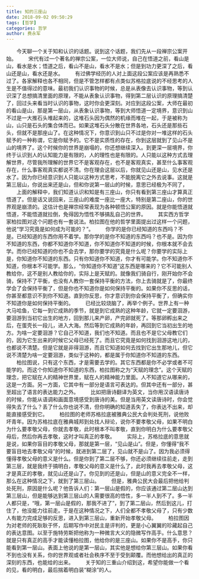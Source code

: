 ```yaml
---
title: 知的三座山
date: 2018-09-02 09:50:29
tags: [哲学]
categories: 哲学
author: 费永军
---
```

&emsp;&emsp;今天聊一个关于知和认识的话题。说到这个话题，我们先从一段禅宗公案开始。
&emsp;&emsp;宋代有过一个著名的禅宗公案，一位大师说，自己在悟道之前，看山是山，看水是水；悟道之后，看山不是山，看水不是水；但是到功力更深了之后，看山还是山，看水还是水。
&emsp;&emsp;有过佛学经历的人对上面这段公案应该是再熟悉不过了。各家解释也各不相同，但是不管怎样都有点类似苏格拉底说的不经思考的人生是不值得过的意味。最初我们认识事物的时候，总是从表像去认识事物，等到认识深了总想搞清里面的原理，不能从表象认识事物，得到第二层认识的原理搞清楚了，回过头来看当时认识的事物，这时你会更深刻。对应到这段公案，大师在最初的看山是山，那是第一层山，从表象认识事物，等到大师悟道一定境界，意识到山不过是一大推石头堆起来的，这堆石头因为偶然的机缘而堆在一起，于是被称为山，山只是石头的集合体而已。如果这堆石头分散在世界各地，石头还是那些石头，但就不是那座山了。在这种情况下，你意识到山只不过是你对一堆这样的石头赋予的一种称谓，它是你赋予的。它不是实质性的存在，你到这层就到了见山不是山的境界了。这个时候你的世界是崩塌的，你还想继续深入。到更深一层境界，你终于认识到人的认知能力是有限的，人的理性也是有限的。人只能以这种方式去理解世界，尽管我所理解的世界它不是客观存在，也不是客观真实，甚至什么事客观存在，什么事客观真实都说不清。你在理会这层以后，你就见山还是山，见水还是水了。因为你已经意识到人只能以这种方式思考，不能脱离它之外去说事。这就是第三层山，你说出来还是山，但和你说第一层山的时候，意思已经极为不同了，
&emsp;&emsp;上面的解释中，我们知道认识和知是有三座山，你只有看到第三座山才算真正悟道了。但是话又说回来，三座山的难度一座比一座大，特别是第二座山，你的世界观是崩溃的。这估计也是禅宗经常表现为各种顿悟公案的原因。就是你能悟道就悟道，不能悟道就拉倒，免得因为悟性不够搞乱自己的世界。
&emsp;&emsp;其实西方哲学家柏拉图对这个问题也有一套说法。柏拉图在他的哲学里面提出过这样一个问题，他说“学习究竟是如何成为可能的？”。
&emsp;&emsp;你学的是你已经知道的东西吗？不是。已经知道的东西你用不着学。那你学的是你不知道的东西吗？也不是。因为你不知道的东西，你都不知道你不知道，你不知道你不知道的时候，你根本就不会去学。而你已经知道的你也不会去学，那你要学的究竟是什么呢？你要学的实际上是，你知道你不知道的东西。只有你知道你不知道，你才有可能学。你不知道你不知道，你根本不可能学。那么，“你知道你不知道”这东西是哪来的？它不可能别人教给你，这不是别人教给你的，实际上是天赋的。就像我们骑自行，刚开始你不会骑，保持不了平衡，也没有人教你一套保持平衡的方法，你上去骑就是了，你最终学会了会保持平衡了，但是你也不知道你是如何保持平衡的。如果你不反思的话，你甚至都意识不到你不知道。直到你反思，你才意识到你会保持平衡了，但确实你不知道你是如何保持平衡的。
&emsp;&emsp;已经比较烧脑了，再举个例子。世界上有一种大马哈鱼，它每一到它成熟的季节，就是到它成熟的这种年龄，它就一定要洄游，要洄游到当初它出生的地方，回到那儿来产卵，产完卵就死了。等那卵孵出来之后，在蛋壳长一段儿，进入大海。然后等到它成熟的年龄，再回到它当初出生的地方。为啥一定要洄游？它自己不知道，我们也不知道。而且也不是它父母教它们的，因为它生出来的时候它父母已经死了。而且它究竟是如何找到洄游这地儿的，也都说不清楚。但是它就是非得洄游，而且它知道如何去找到它出生那地儿，但它说不清楚为啥一定要洄游，类似于这种的，都是属于你知道你不知道的东西。
&emsp;&emsp;柏拉图说，只有这个东西，才是需要去学的。其它东西都是你不必学或者不可能学的。而这个你知道你不知道的东西，柏拉图称之为“天赋的理念”。这个天赋的理念，把它赋在人的精神世界里，赋在人的精神能力里面。人不知道它从哪来的，这是一方面。另一方面，它其中有一部分是语言可表达的。但其中还有一部分，甚至超出了语言的表达能力之外。
&emsp;&emsp;比如把唐诗翻译为英文，当你用汉语读唐诗的时候，你能从语调和画面意境感受到唐诗的美。但是当用英文读唐诗时，你会觉得失去了什么？丢了什么你也说不清，但你明确的知道丢失了，你表达不出来，却能直接感受到它。
&emsp;&emsp;柏拉图的老师苏格拉底被雅典公民大会判处死刑，说他败坏青年。因为苏格拉底在雅典城邦到处找人辩论，说你不要孝敬父母，如果不明白为什么要孝敬父母，你就去孝敬，此时根本不叫孝敬，直到你明白为什么要孝敬父母后，然后你再去孝敬，这时才叫真正的孝敬。
&emsp;&emsp;实际上，苏格拉底的意思就是说，如果你盲目的孝敬父母，那就是第一层，“见山是山”。但是，你懂得“我不要盲目地去孝敬父母”的时候，就进到第二层了，见山就不是山了。因为我必须得懂得孝敬父母的意义是什么。但是你到了第二层不够，你还必须继续往前走，走到第三层，就是我终于搞明白，孝敬父母的意义是什么了，此时我再去孝敬父母，这才是真正的孝敬，就见山还是山了。你见到的还是山，但是山的意义完全不一样，那么在这种情况之下，就到了第三层山。
&emsp;&emsp;但是，雅典公民大会最后把他给判处死刑，原因是什么呢？他告诉人们：第一层山是假的，你应该通过第二层山达到第三层山，但是能够达到第三层山的人需要很高的悟性，多一半人到不了。多一半人都只是，“哦，第一层山是假的，那我不进了”，到了第二层山，然后到这儿，打住了，他没能力往前走。于是在这种情况之下，人们全都不孝敬父母了，只有少数人有能力完成足够的反思，进入到第三层山，重新开始孝敬父母。
&emsp;&emsp;柏拉图因为对老师的死耿耿于怀，后期写作中对民主是评判的，更是小心翼翼的珍藏起自己的表达意图。以至于施特劳斯把他称为一种微言大义的隐微写作高手。什么意思？就是只有真正的高手才能读懂柏拉图，他给你的是三座山。如果你不是高手，你只能看到第一层山。表面上他说的是第一层山，其实他是想给你第三层山。如果你看不到也没有关系，你的世界观或者社会秩序不至于受到颠覆。而他想给出的真正的深刻的东西，也能给的出来。
&emsp;&emsp;关于知的三重山介绍到这，希望你能做一个看的见，看的明白，最后揣着明白装“糊涂”的人。
